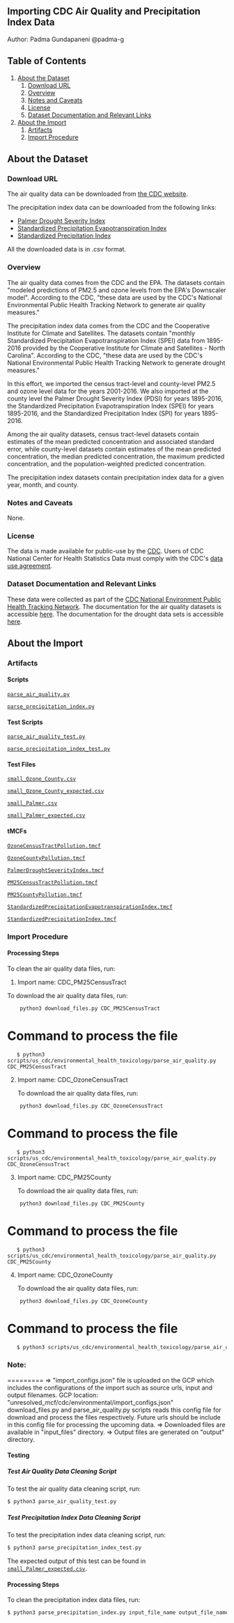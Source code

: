 ## Importing CDC Air Quality and Precipitation Index Data
Author: Padma Gundapaneni @padma-g

## Table of Contents
1. [About the Dataset](#about-the-dataset)
    1. [Download URL](#download-url)
    2. [Overview](#overview)
    3. [Notes and Caveats](#notes-and-caveats)
    4. [License](#license)
    5. [Dataset Documentation and Relevant Links](#dataset-documentation-and-relevant-links)
2. [About the Import](#about-the-import)
    1. [Artifacts](#artifacts)
    2. [Import Procedure](#import-procedure)

## About the Dataset

### Download URL
The air quality data can be downloaded from [the CDC website](https://data.cdc.gov/browse?category=Environmental+Health+%26+Toxicology&sortBy=last_modified&page=1).

The precipitation index data can be downloaded from the following links:
* [Palmer Drought Severity Index](https://data.cdc.gov/Environmental-Health-Toxicology/Palmer-Drought-Severity-Index-1895-2016/en5r-5ds4)
* [Standardized Precipitation Evapotranspiration Index](https://data.cdc.gov/Environmental-Health-Toxicology/Standardized-Precipitation-Evapotranspiration-Inde/6nbv-ifib)
* [Standardized Precipitation Index](https://data.cdc.gov/Environmental-Health-Toxicology/Standardized-Precipitation-Index-1895-2016/xbk2-5i4e)

All the downloaded data is in .csv format. 

### Overview
The air quality data comes from the CDC and the EPA. The datasets contain "modeled predictions of PM2.5 and ozone levels from the EPA's Downscaler model". According to the CDC, "these data are used by the CDC's National Environmental Public Health Tracking Network to generate air quality measures."

The precipitation index data comes from the CDC and the Cooperative Institute for Climate and Satellites. The datasets contain "monthly Standardized Precipitation Evapotranspiration Index (SPEI) data from 1895-2016 provided by the Cooperative Institute for Climate and Satellites - North Carolina". According to the CDC, "these data are used by the CDC's National Environmental Public Health Tracking Network to generate drought measures."

In this effort, we imported the census tract-level and county-level PM2.5 and ozone level data for the years 2001-2016. We also imported at the county level the Palmer Drought Severity Index (PDSI) for years 1895-2016, the Standardized Precipitation Evapotranspiration Index (SPEI) for years 1895-2016, and the Standardized Precipitation Index (SPI) for years 1895-2016.

Among the air quality datasets, census tract-level datasets contain estimates of the mean predicted concentration and associated standard error, while county-level datasets contain estimates of the mean predicted concentration, the median predicted concentration, the maximum predicted concentration, and the population-weighted predicted concentration.

The precipitation index datasets contain precipitation index data for a given year, month, and county.

### Notes and Caveats

None.

### License
The data is made available for public-use by the [CDC](https://www.cdc.gov/nchs/data_access/ftp_data.htm). Users of CDC National Center for Health Statistics Data must comply with the CDC's [data use agreement](https://www.cdc.gov/nchs/data_access/restrictions.htm).

### Dataset Documentation and Relevant Links
These data were collected as part of the [CDC National Environment Public Health Tracking Network](https://ephtracking.cdc.gov/). The documentation for the air quality datasets is accessible [here](https://www.cdc.gov/nceh/tracking/topics/AirQuality.htm). The documentation for the drought data sets is accessible [here](https://www.cdc.gov/nceh/tracking/topics/Drought.htm).

## About the Import

### Artifacts

#### Scripts
[`parse_air_quality.py`](https://github.com/datacommonsorg/data/blob/master/scripts/us_cdc/environmental_health_toxicology/parse_air_quality.py)

[`parse_precipitation_index.py`](https://github.com/datacommonsorg/data/blob/master/scripts/us_cdc/environmental_health_toxicology/parse_precipitation_index.py)

#### Test Scripts
[`parse_air_quality_test.py`](https://github.com/datacommonsorg/data/blob/master/scripts/us_cdc/environmental_health_toxicology/parse_air_quality_test.py)

[`parse_precipitation_index_test.py`](https://github.com/datacommonsorg/data/blob/master/scripts/us_cdc/environmental_health_toxicology/parse_precipitation_index_test.py)

#### Test Files
[`small_Ozone_County.csv`](https://github.com/datacommonsorg/data/blob/master/scripts/us_cdc/environmental_health_toxicology/test_data/small_Ozone_County.csv)

[`small_Ozone_County_expected.csv`](https://github.com/datacommonsorg/data/blob/master/scripts/us_cdc/environmental_health_toxicology/test_data/small_Ozone_County_expected.csv)

[`small_Palmer.csv`](https://github.com/datacommonsorg/data/blob/master/scripts/us_cdc/environmental_health_toxicology/test_data/small_Palmer.csv)

[`small_Palmer_expected.csv`](https://github.com/datacommonsorg/data/blob/master/scripts/us_cdc/environmental_health_toxicology/test_data/small_Palmer_expected.csv)

#### tMCFs
[`OzoneCensusTractPollution.tmcf`](https://github.com/datacommonsorg/data/blob/master/scripts/us_cdc/environmental_health_toxicology/OzoneCensusTractPollution.tmcf)

[`OzoneCountyPollution.tmcf`](https://github.com/datacommonsorg/data/blob/master/scripts/us_cdc/environmental_health_toxicology/OzoneCountyPollution.tmcf)

[`PalmerDroughtSeverityIndex.tmcf`](https://github.com/datacommonsorg/data/blob/master/scripts/us_cdc/environmental_health_toxicology/PalmerDroughtSeverityIndex.tmcf)

[`PM25CensusTractPollution.tmcf`](https://github.com/datacommonsorg/data/blob/master/scripts/us_cdc/environmental_health_toxicology/PM25CensusTractPollution.tmcf)

[`PM25CountyPollution.tmcf`](https://github.com/datacommonsorg/data/blob/master/scripts/us_cdc/environmental_health_toxicology/PM25CountyPollution.tmcf)

[`StandardizedPrecipitationEvapotranspirationIndex.tmcf`](https://github.com/datacommonsorg/data/blob/master/scripts/us_cdc/environmental_health_toxicology/StandardizedPrecipitationEvapotranspirationIndex.tmcf)

[`StandardizedPrecipitationIndex.tmcf`](https://github.com/datacommonsorg/data/blob/master/scripts/us_cdc/environmental_health_toxicology/StandardizedPrecipitationIndex.tmcf)

### Import Procedure

#### Processing Steps

To clean the air quality data files, run:

1. Import name: CDC_PM25CensusTract
 
 To download the air quality data files, run:
```
    python3 download_files.py CDC_PM25CensusTract
```
   Command to process the file
   ===========================
```
   $ python3 scripts/us_cdc/environmental_health_toxicology/parse_air_quality.py CDC_PM25CensusTract
```
2. Import name: CDC_OzoneCensusTract

    To download the air quality data files, run:
```
    python3 download_files.py CDC_OzoneCensusTract
```
   Command to process the file
   ===========================
```
   $ python3 scripts/us_cdc/environmental_health_toxicology/parse_air_quality.py CDC_OzoneCensusTract
```
3. Import name: CDC_PM25County

    To download the air quality data files, run:
```
    python3 download_files.py CDC_PM25County
```
   Command to process the file
   ===========================
```
   $ python3 scripts/us_cdc/environmental_health_toxicology/parse_air_quality.py CDC_PM25County
```
4. Import name: CDC_OzoneCounty

    To download the air quality data files, run:
```
    python3 download_files.py CDC_OzoneCounty
```
   Command to process the file
   ===========================
```bash
   $ python3 scripts/us_cdc/environmental_health_toxicology/parse_air_quality.py CDC_OzoneCounty
```
### Note:
=========
=> "import_configs.json" file is uploaded on the GCP which includes the configurations of the import such as source urls, input and output filenames.
    GCP location: "unresolved_mcf/cdc/environmental/import_configs.json"
    download_files.py and parse_air_quality.py scripts reads this config file for download and process the files respectively.
    Future urls should be include in this config file for processing the upcoming data.
=> Downloaded files are available in "input_files" directory.
=> Output files are generated on "output" directory.
#### Testing

##### Test Air Quality Data Cleaning Script

To test the air quality data cleaning script, run:

```bash
$ python3 parse_air_quality_test.py
```
##### Test Precipitation Index Data Cleaning Script

To test the precipitation index data cleaning script, run:

```bash
$ python3 parse_precipitation_index_test.py
```

The expected output of this test can be found in [`small_Palmer_expected.csv`](https://github.com/datacommonsorg/data/blob/master/scripts/us_cdc/environmental_health_toxicology/test_data/small_Palmer_expected.csv).

#### Processing Steps

To clean the precipitation index data files, run: 

```bash
$ python3 parse_precipitation_index.py input_file_name output_file_name
```

